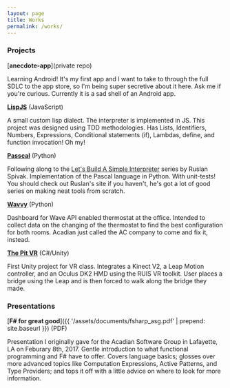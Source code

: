 ```yaml
---
layout: page
title: Works
permalink: /works/
---
```


### Projects
[**anecdote-app**](private repo)

Learning Android! It's my first app and I want to take to through the full SDLC to the app store, so I'm being super secretive about it here. Ask me if you're curious. Currently it is a sad shell of an Android app.

[**LispJS**](https://github.com/john-patterson/lispjs) (JavaScript)

A small custom lisp dialect. The interpreter is implemented in JS. This project was designed using TDD methodologies. Has Lists, Identifiers, Numbers, Expressions, Conditional statements (if), Lambdas, define, and function invocation! Oh my!

[**Passcal**](https://github.com/john-patterson/passcal) (Python)

Following along to the [Let's Build A Simple Interpreter](https://ruslanspivak.com/lsbasi-part1/) series by Ruslan Spivak. Implementation of the Pascal language in Python. With unit-tests! You should check out Ruslan's site if you haven't, he's got a lot of good series on making neat tools from scratch.

[**Wavvy**](https://github.com/john-patterson/wavvy) (Python)

Dashboard for Wave API enabled thermostat at the office. Intended to collect data on the changing of the thermostat to find the best configuration for both rooms. Acadian just called the AC company to come and fix it, instead.

[**The Pit VR**](https://github.com/john-patterson/Build-A-Bridge) (C#/Unity)

First Unity project for VR class. Integrates a Kinect V2, a Leap Motion controller, and an Oculus DK2 HMD using the RUIS VR toolkit. User places a bridge using the Leap and is then forced to walk along the bridge they made.

### Presentations

[**F# for great good**]({{ '/assets/documents/fsharp_asg.pdf' | prepend: site.baseurl }}) (PDF)

Presentation I originally gave for the Acadian Software Group in Lafayette, LA on Feburary 8th, 2017. Gentle introduction to what functional programming and F# have to offer. Covers language basics; glosses over more advanced topics like Computation Expressions, Active Patterns, and Type Providers; and tops it off with a little advice on where to look for more information.

